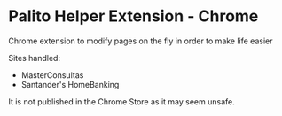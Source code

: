 # Palito Helper Extension - Chrome

Chrome extension to modify pages on the fly in order to make life easier

Sites handled:
- MasterConsultas
- Santander's HomeBanking

It is not published in the Chrome Store as it may seem unsafe.
